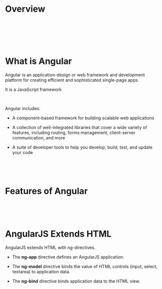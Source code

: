 # Overview

&nbsp;

&nbsp;

&nbsp;

# What is Angular

Angular is an application-design or web framework and development platform for creating efficient and sophisticated single-page apps.

It is a JavaScript framework

&nbsp;

Angular includes:

- A component-based framework for building scalable web applications

- A collection of well-integrated libraries that cover a wide variety of features, including routing, forms management, client-server communication, and more

- A suite of developer tools to help you develop, build, test, and update your code

&nbsp;

&nbsp;

# Features of Angular

&nbsp;

&nbsp;

# AngularJS Extends HTML

AngularJS extends HTML with ng-directives.

- The **ng-app** directive defines an AngularJS application.

- The **ng-model** directive binds the value of HTML controls (input, select, textarea) to application data.

- The **ng-bind** directive binds application data to the HTML view.

&nbsp;

&nbsp;

&nbsp;

&nbsp;

&nbsp;

&nbsp;

&nbsp;

&nbsp;

&nbsp;

&nbsp;

&nbsp;

&nbsp;

&nbsp;

&nbsp;

&nbsp;

&nbsp;

&nbsp;

&nbsp;

&nbsp;

&nbsp;

&nbsp;

&nbsp;

&nbsp;

&nbsp;
